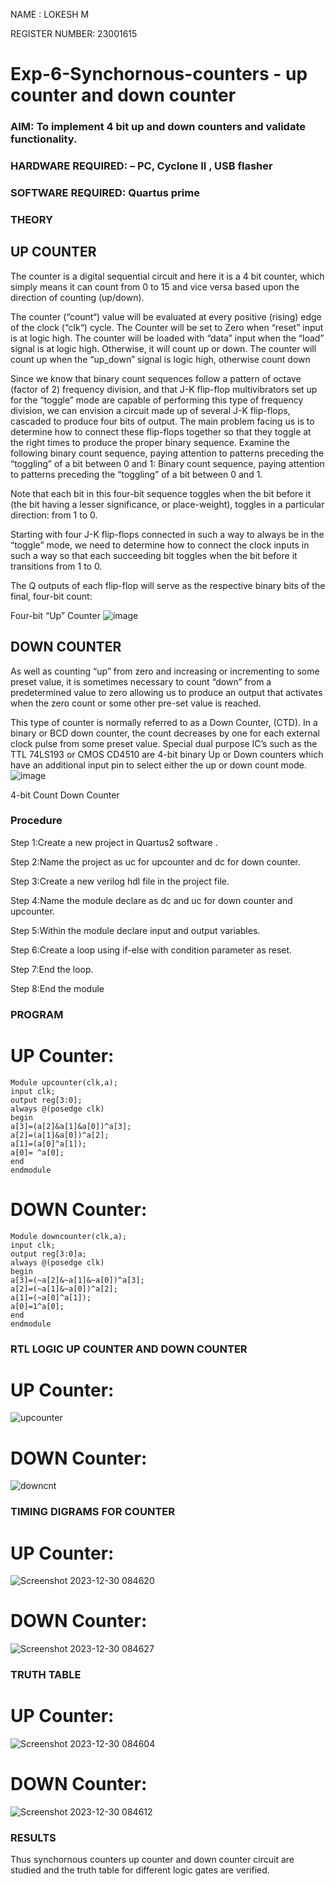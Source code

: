 NAME : LOKESH M

REGISTER NUMBER: 23001615
# Exp-6-Synchornous-counters - up counter and down counter 
### AIM: To implement 4 bit up and down counters and validate  functionality.
### HARDWARE REQUIRED:  – PC, Cyclone II , USB flasher
### SOFTWARE REQUIRED:   Quartus prime
### THEORY 

## UP COUNTER 
The counter is a digital sequential circuit and here it is a 4 bit counter, which simply means it can count from 0 to 15 and vice versa based upon the direction of counting (up/down). 

The counter (“count“) value will be evaluated at every positive (rising) edge of the clock (“clk“) cycle.
The Counter will be set to Zero when “reset” input is at logic high.
The counter will be loaded with “data” input when the “load” signal is at logic high. Otherwise, it will count up or down.
The counter will count up when the “up_down” signal is logic high, otherwise count down

Since we know that binary count sequences follow a pattern of octave (factor of 2) frequency division, and that J-K flip-flop multivibrators set up for the “toggle” mode are capable of performing this type of frequency division, we can envision a circuit made up of several J-K flip-flops, cascaded to produce four bits of output.
The main problem facing us is to determine how to connect these flip-flops together so that they toggle at the right times to produce the proper binary sequence.
Examine the following binary count sequence, paying attention to patterns preceding the “toggling” of a bit between 0 and 1:
Binary count sequence, paying attention to patterns preceding the “toggling” of a bit between 0 and 1.

Note that each bit in this four-bit sequence toggles when the bit before it (the bit having a lesser significance, or place-weight), toggles in a particular direction: from 1 to 0.



 
 

Starting with four J-K flip-flops connected in such a way to always be in the “toggle” mode, we need to determine how to connect the clock inputs in such a way so that each succeeding bit toggles when the bit before it transitions from 1 to 0.

The Q outputs of each flip-flop will serve as the respective binary bits of the final, four-bit count:

 
 

Four-bit “Up” Counter
![image](https://user-images.githubusercontent.com/36288975/169644758-b2f4339d-9532-40c5-af40-8f4f8c942e2c.png)



## DOWN COUNTER 

As well as counting “up” from zero and increasing or incrementing to some preset value, it is sometimes necessary to count “down” from a predetermined value to zero allowing us to produce an output that activates when the zero count or some other pre-set value is reached.

This type of counter is normally referred to as a Down Counter, (CTD). In a binary or BCD down counter, the count decreases by one for each external clock pulse from some preset value. Special dual purpose IC’s such as the TTL 74LS193 or CMOS CD4510 are 4-bit binary Up or Down counters which have an additional input pin to select either the up or down count mode.
![image](https://user-images.githubusercontent.com/36288975/169644844-1a14e123-7228-4ed8-81a9-eb937dff4ac8.png)


4-bit Count Down Counter
### Procedure
Step 1:Create a new project in Quartus2 software .

Step 2:Name the project as uc for upcounter and dc for down counter.

Step 3:Create a new verilog hdl file in the project file.

Step 4:Name the module declare as dc and uc for down counter and upcounter.

Step 5:Within the module declare input and output variables.

Step 6:Create a loop using if-else with condition parameter as reset.

Step 7:End the loop.

Step 8:End the module



### PROGRAM 
# UP Counter:
```
Module upcounter(clk,a);
input clk;
output reg[3:0];
always @(posedge clk)
begin
a[3]=(a[2]&a[1]&a[0])^a[3];
a[2]=(a[1]&a[0])^a[2];
a[1]=(a[0]^a[1]);
a[0]= ^a[0];
end
endmodule
```
# DOWN Counter:
```
Module downcounter(clk,a);
input clk;
output reg[3:0]a;
always @(posedge clk)
begin
a[3]=(~a[2]&~a[1]&~a[0])^a[3];
a[2]=(~a[1]&~a[0])^a[2];
a[1]=(~a[0]^a[1]);
a[0]=1^a[0];
end
endmodule
```



### RTL LOGIC UP COUNTER AND DOWN COUNTER  
# UP Counter:
![upcounter](https://github.com/Lokesh23001615/Exp-7-Synchornous-counters-/assets/144979337/5241a9fc-c687-42f7-afd8-57ee829da377)


# DOWN Counter:
![downcnt](https://github.com/Lokesh23001615/Exp-7-Synchornous-counters-/assets/144979337/72a079b9-a6b5-433f-9042-b5291ddf62fb)




### TIMING DIGRAMS FOR COUNTER  

# UP Counter:
![Screenshot 2023-12-30 084620](https://github.com/Lokesh23001615/Exp-7-Synchornous-counters-/assets/144979337/e05d4296-5184-46e1-9abb-52ddae9fdeda)

# DOWN Counter:
![Screenshot 2023-12-30 084627](https://github.com/Lokesh23001615/Exp-7-Synchornous-counters-/assets/144979337/70d269bc-b038-4cc4-9eda-c48c96966978)




### TRUTH TABLE 
# UP Counter:
![Screenshot 2023-12-30 084604](https://github.com/Lokesh23001615/Exp-7-Synchornous-counters-/assets/144979337/8d459074-232f-47af-a22c-98dcef136dd0)





# DOWN Counter:


![Screenshot 2023-12-30 084612](https://github.com/Lokesh23001615/Exp-7-Synchornous-counters-/assets/144979337/bb5c51e5-8e04-40ac-9be7-9feb04624add)





### RESULTS 
Thus synchornous counters up counter and down counter circuit are studied and the truth table for different logic gates are verified.
